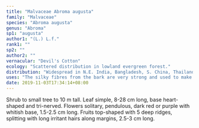 ```yaml
---
title: "Malvaceae Abroma augusta"
family: "Malvaceae"
species: "Abroma augusta"
genus: "Abroma"
sp1: "augusta"
author1: "(L.) L.f."
rank1: ""
sp2: ""
author2: ""
vernacular: "Devil's Cotton"
ecology: "Scattered distribution in lowland evergreen forest."
distribution: "Widespread in N.E. India, Bangladesh, S. China, Thailand, Indochina, Malaysia, Indonesia, the Philippines and N. Australia."
uses: "The silky fibres from the bark are very strong and used to make cordage and fishing nets."
date: 2019-11-03T17:34:14+08:00
---
```

Shrub to small tree to 10 m tall. Leaf simple, 8-28 cm long, base heart-shaped and tri-nerved. Flowers solitary, pendulous, dark red or purple with whitish base, 1.5-2.5 cm long. Fruits top-shaped with 5 deep ridges, splitting with long irritant hairs along margins, 2.5-3 cm long.
